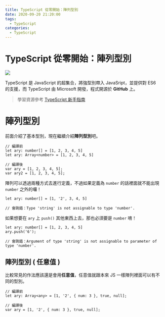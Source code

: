 ```yaml
---
title: TypeScript 從零開始：陣列型別
date: 2020-09-20 21:20:00
tags:
  - TypeScript
categories: 
  - TypeScript
---
```


# TypeScript 從零開始：陣列型別

![](https://firebasestorage.googleapis.com/v0/b/cheetoblog-8edf4.appspot.com/o/TypeScript%2FXZBuk51.png?alt=media&token=190cc704-893e-4dea-ac8c-65043a94280d)

TypeScript 是 JavaScript 的超集合，將強型別帶入 JavaSript，並提供對 ES6 的支援，而 TypeScript 由 Microsoft 開發，程式開源於 **GitHub** 上。

> 學習資源參考 [TypeScript 新手指南](https://willh.gitbook.io/typescript-tutorial/)

<!--more-->

# 陣列型別

前面介紹了基本型別，現在繼續介紹**陣列型別**吧。

```
// 編譯前
let ary: number[] = [1, 2, 3, 4, 5]
let ary: Array<number> = [1, 2, 3, 4, 5]

// 編譯後
var ary = [1, 2, 3, 4, 5];
var ary2 = [1, 2, 3, 4, 5];
```

陣列可以透過兩種方式去進行定義，不過如果定義為 `number` 的話裡面就不能出現 `number` 之外的囉！

```
let ary: number[] = [1, '2', 3, 4, 5]

// 會跳錯：Type 'string' is not assignable to type 'number'.
```

如果想要在 `ary` 上 `push()` 其他東西上去，那也必須要是 `number` 唷！

```
let ary: number[] = [1, 2, 3, 4, 5]
ary.push('6');

// 會跳錯：Argument of type 'string' is not assignable to parameter of type 'number'.
```

## 陣列型別 ( 任意值 )

比較常見的作法應該還是會用**任意值**，任意值就跟本來 JS 一樣陣列裡面可以有不同的型別。

```
// 編譯前
let ary: Array<any> = [1, '2', { num: 3 }, true, null];

// 編譯後
var ary = [1, '2', { num: 3 }, true, null];
```